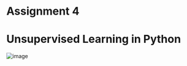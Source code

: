 # Assignment 4

# Unsupervised Learning in Python

![image](https://github.com/user-attachments/assets/4e100e19-88b9-41ae-ba00-658b5ba00f3f)


